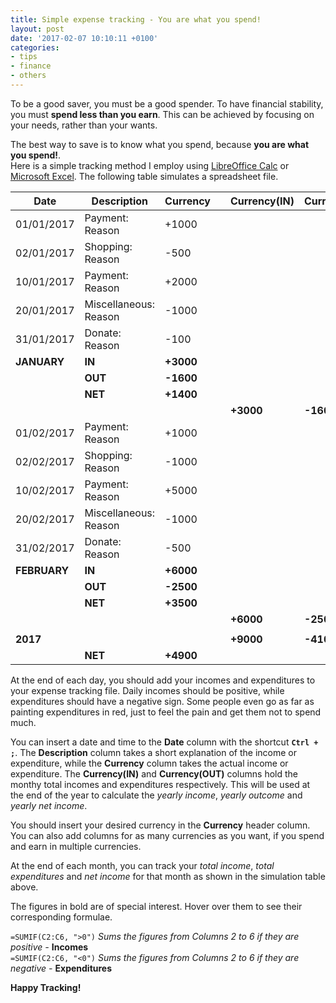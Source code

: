 ```yaml
---
title: Simple expense tracking - You are what you spend!
layout: post
date: '2017-02-07 10:10:11 +0100'
categories:
- tips
- finance
- others
---
```


To be a good saver, you must be a good spender.
To have financial stability, you must **spend less than you earn**.
This can be achieved by focusing on your needs, rather than your wants.

The best way to save is to know what you spend, because  **you are what you spend!**.  
Here is a simple tracking method I employ using [LibreOffice Calc](https://en.wikipedia.org/wiki/LibreOffice_Calc) or [Microsoft Excel](https://en.wikipedia.org/wiki/Microsoft_Excel).
The following table simulates a spreadsheet file.

<table class="table table-bordered  table-hover table-condensed">
    <thead>
      <tr>
        <th title="A1">Date</th>
        <th title="B">Description</th>
        <th title="C">Currency</th>
				<th title="D"></th>
				<th title="E">Currency(IN)</th>
				<th title="F">Currency(OUT)</th>
      </tr>
    </thead>
    <tbody>
      <tr>
        <td title="2">01/01/2017	</td>
        <td>Payment: Reason</td>
        <td>+1000</td>
				<td></td>
				<td></td>
				<td></td>
      </tr>
      <tr>
        <td title="3">02/01/2017</td>
        <td>Shopping: Reason</td>
        <td>-500</td>
				<td></td>
				<td></td>
				<td></td>
      </tr>
      <tr>
        <td title="4">10/01/2017</td>
        <td>Payment: Reason</td>
        <td>+2000</td>
				<td></td>
				<td></td>
				<td></td>
      </tr>
			<tr>
        <td title="5">20/01/2017</td>
        <td>Miscellaneous: Reason</td>
        <td>-1000</td>
				<td></td>
				<td></td>
				<td></td>
      </tr>
			<tr>
        <td title="6">31/01/2017</td>
        <td>Donate: Reason</td>
        <td>-100</td>
				<td></td>
				<td></td>
				<td></td>
      </tr>
			<tr>
        <td title="7"><b>JANUARY</b></td>
        <td><b>IN</b></td>
        <td title="=SUMIF(C2:C6, '>0')"><b>+3000</b></td>
				<td></td>
				<td></td>
				<td></td>
      </tr>
			<tr>
        <td title="8"></td>
        <td><b>OUT</b></td>
        <td title="=SUMIF(C2:C6, '<0')"><b>-1600</b></td>
				<td></td>
				<td></td>
				<td></td>
      </tr>
			<tr>
        <td title="9"></td>
        <td><b>NET</b></td>
        <td title="=(C7+C8)"><b>+1400</b></td>
				<td></td>
				<td></td>
				<td></td>
      </tr>
			<tr>
        <td title="10"></td>
        <td></td>
        <td></td>
				<td></td>
				<td title="=SUMIF(C2:C6, '>0')"><b>+3000</b></td>
				<td title="=SUMIF(C2:C6, '<0')"><b>-1600</b></td>
      </tr>
			<tr>
        <td title="11">01/02/2017</td>
        <td>Payment: Reason</td>
        <td>+1000</td>
				<td></td>
				<td></td>
				<td></td>
      </tr>
			<tr>
        <td title="12">02/02/2017</td>
        <td>Shopping: Reason</td>
        <td>-1000</td>
				<td></td>
				<td></td>
				<td></td>
      </tr>
			<tr>
        <td title="13">10/02/2017</td>
        <td>Payment: Reason</td>
        <td>+5000</td>
				<td></td>
				<td></td>
				<td></td>
      </tr>
			<tr>
        <td title="14">20/02/2017</td>
        <td>Miscellaneous: Reason</td>
        <td>-1000</td>
				<td></td>
				<td></td>
				<td></td>
      </tr>
			<tr>
        <td title="15">31/02/2017</td>
        <td>Donate: Reason</td>
        <td>-500</td>
				<td></td>
				<td></td>
				<td></td>
      </tr>
			<tr>
        <td title="16"><b>FEBRUARY</b></td>
        <td><b>IN</b></td>
        <td title="=SUMIF(C11:C15, '>0')"><b>+6000</b></td>
				<td></td>
				<td></td>
				<td></td>
      </tr>
			<tr>
        <td title="17"></td>
        <td><b>OUT</b></td>
        <td title="=SUMIF(C11:C15, '<0')"><b>-2500</b></td>
				<td></td>
				<td></td>
				<td></td>
      </tr>
			<tr>
        <td title="18"></td>
        <td><b>NET</b></td>
        <td title="=(C16+C17)"><b>+3500</b></td>
				<td></td>
				<td></td>
				<td></td>
      </tr>
			<tr>
        <td title="19"></td>
        <td></td>
        <td></td>
				<td></td>
				<td title="=SUMIF(C11:C15, '>0')"><b>+6000</b></td>
				<td title="=SUMIF(C11:C15, '<0')"><b>-2500</b></td>
      </tr>
			<tr>
        <td title="20"></td>
        <td></td>
        <td></td>
				<td></td>
				<td></td>
				<td></td>
      </tr>
			<tr>
        <td title="21"><b>2017</b></td>
        <td></td>
        <td></td>
				<td></td>
				<td title="=SUM(E2:E19)"><b>+9000</b></td>
				<td title="=SUM(F2:F19)"><b>-4100</b></td>
      </tr>
			<tr>
        <td title="22"></td>
        <td><b>NET</b></td>
        <td title="=SUM(E21:F21)"><b>+4900</b></td>
				<td></td>
				<td></td>
				<td></td>
      </tr>
    </tbody>
  </table>


 
At the end of each day, you should add your incomes and expenditures to your expense tracking file. Daily incomes should be positive, while expenditures should have a negative sign. Some people even go as far as painting expenditures in red, just to feel the pain and get them not to spend much.

You can insert a date and time  to the **Date** column with the shortcut  **`Ctrl + ;`**.  The **Description** column takes a short explanation of the income or expenditure, while the **Currency** column takes the actual income or expenditure. The **Currency(IN)** and **Currency(OUT)**  columns hold the monthy total incomes and expenditures respectively. This will be used at the end of the year to calculate the *yearly income*, *yearly outcome*  and *yearly net income*. 

You should insert your desired currency in the **Currency** header column. You can also add columns for as many currencies as you want, if you spend and earn in multiple currencies.

At the end of each month, you can track your *total income*, *total expenditures* and *net income* for that month as shown in the simulation table above.

The figures in bold are of special interest.
Hover over them to see their corresponding formulae.

`=SUMIF(C2:C6, ">0")` *Sums the figures from Columns 2 to 6 if they are positive -* **Incomes**  
`=SUMIF(C2:C6, "<0")` *Sums the figures from Columns 2 to 6 if they are negative -* **Expenditures**  

**Happy Tracking!**
